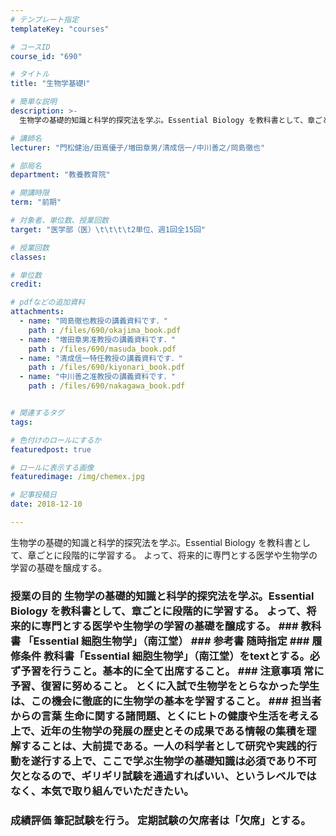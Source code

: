```yaml
---
# テンプレート指定
templateKey: "courses"

# コースID
course_id: "690"

# タイトル
title: "生物学基礎Ⅰ"

# 簡単な説明
description: >-
  生物学の基礎的知識と科学的探究法を学ぶ。Essential Biology を教科書として、章ごとに段階的に学習する。 よって、将来的に専門とする医学や生物学の学習の基礎を醸成する。...

# 講師名
lecturer: "門松健治/田嶌優子/増田章男/清成信一/中川善之/岡島徹也"

# 部局名
department: "教養教育院"

# 開講時限
term: "前期"

# 対象者、単位数、授業回数
target: "医学部（医）\t\t\t\t2単位、週1回全15回"

# 授業回数
classes: 

# 単位数
credit: 

# pdfなどの追加資料
attachments: 
  - name: "岡島徹也教授の講義資料です．" 
    path : /files/690/okajima_book.pdf
  - name: "増田章男准教授の講義資料です．" 
    path : /files/690/masuda_book.pdf
  - name: "清成信一特任教授の講義資料です．" 
    path : /files/690/kiyonari_book.pdf
  - name: "中川善之准教授の講義資料です．" 
    path : /files/690/nakagawa_book.pdf


# 関連するタグ
tags:

# 色付けのロールにするか
featuredpost: true

# ロールに表示する画像
featuredimage: /img/chemex.jpg

# 記事投稿日
date: 2018-12-10

---
```

生物学の基礎的知識と科学的探究法を学ぶ。Essential Biology を教科書として、章ごとに段階的に学習する。 よって、将来的に専門とする医学や生物学の学習の基礎を醸成する。


### 授業の目的 生物学の基礎的知識と科学的探究法を学ぶ。Essential Biology を教科書として、章ごとに段階的に学習する。 よって、将来的に専門とする医学や生物学の学習の基礎を醸成する。 ### 教科書 「Essential 細胞生物学」（南江堂） ### 参考書 随時指定 ### 履修条件 教科書「Essential 細胞生物学」（南江堂）をtextとする。必ず予習を行うこと。基本的に全て出席すること。 ### 注意事項 常に予習、復習に努めること。 とくに入試で生物学をとらなかった学生は、この機会に徹底的に生物学の基本を学習すること。 ### 担当者からの言葉 生命に関する諸問題、とくにヒトの健康や生活を考える上で、近年の生物学の発展の歴史とその成果である情報の集積を理解することは、大前提である。一人の科学者として研究や実践的行動を遂行する上で、ここで学ぶ生物学の基礎知識は必須であり不可欠となるので、ギリギリ試験を通過すればいい、というレベルではなく、本気で取り組んでいただきたい。



### 成績評価 筆記試験を行う。 定期試験の欠席者は「欠席」とする。　
